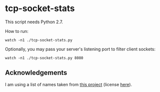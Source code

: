 
# tcp-socket-stats

This script needs Python 2.7.

How to run:

    watch -n1 ./tcp-socket-stats.py

Optionally, you may pass your server's listening port to filter client sockets:

    watch -n1 ./tcp-socket-stats.py 8080

## Acknowledgements

I am using a list of names taken from [this project](https://github.com/treyhunner/names) (license [here](https://github.com/treyhunner/names/blob/master/LICENSE.txt)).
